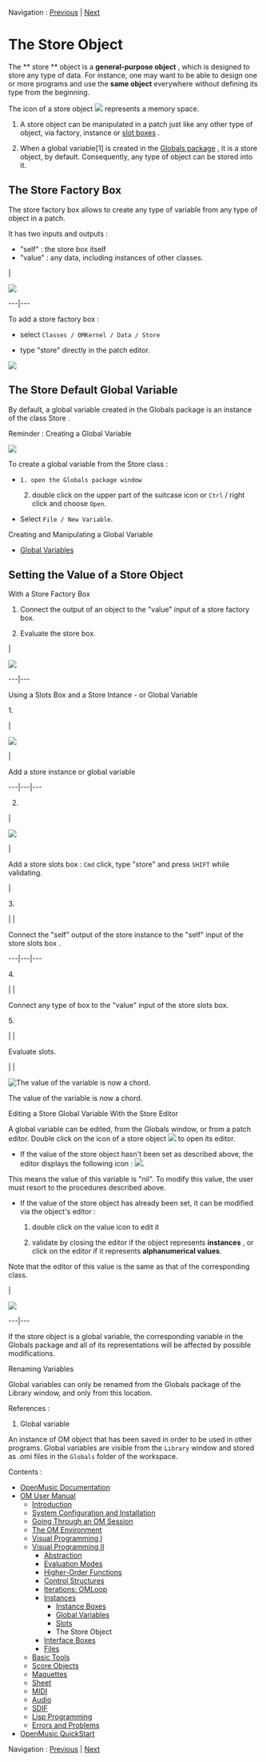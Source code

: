 
Navigation : [Previous](SlotsBox "page précédente\(Slots\)") |
[Next](InterfaceBoxes "Next\(Interface Boxes\)")

# The Store Object

The  ** store ** object is a **general-purpose object** , which is designed to
store any type of data. For instance, one may want to be able to design one or
more programs and use the **same object** everywhere without defining its type
from the beginning.

The icon of a store object ![](../res/store_icon.png) represents a memory
space.

  1. A store object can be manipulated in a patch just like any other type of object, via factory, instance or  [ slot boxes](SlotsBox) . 

  2. When a global variable[1] is created in the  [ Globals package](Packages) , it is a store object, by default. Consequently, any type of object can be stored into it. 

## The Store Factory Box

The store factory box allows to create any type of variable from any type of
object in a patch.

It has two inputs and outputs :

  * "self" : the store box itself
  * "value" : any data, including instances of other classes.

|

![](../res/storebox.png)  
  
---|---  
  
To add a store factory box :

  * select `Classes / OMKernel / Data / Store`

  * type "store" directly in the patch editor.

![](../res/addstore.png)

## The Store Default Global Variable

By default, a global variable created in the Globals package is an instance of
the class  Store .

Reminder : Creating a Global Variable

![](../res/new-global_2.png)

To create a global variable from the Store class :

  *     1. open the Globals package window 

    2. double click on the upper part of the suitcase icon or `Ctrl` / right click and choose `Open`.

  * Select `File / New Variable`.

Creating and Manipulating a Global Variable

  * [Global Variables](GlobalVariables)

## Setting the Value of a Store Object

With a Store Factory Box

  1. Connect the output of an object to the "value" input of a store factory box.

  2. Evaluate the store box.

|

![](../res/storefrompatch.png)  
  
---|---  
  
Using a Slots Box and a Store Intance - or Global Variable

1\.

|

![](../res/strobox_icon.png)

|

Add a  store instance or global variable  
  
---|---|---  
  
2.

|

![](../res/slotsstore_icon.png)

|

Add a store slots box : `Cmd` click, type "store" and press `SHIFT` while
validating.  
  
|

3\.

| |

Connect the "self" output of the  store instance  to the "self" input of the
store slots box .  
  
---|---|---  
  
4\.

| |

Connect any type of box to the "value" input of the store slots box.  
  
5\.

| |

Evaluate slots.  
  
| |  
  
![The value of the variable is now a chord.](../res/editorvar.png)

The value of the variable is now a chord.  
  
Editing a Store Global Variable With the Store Editor

A global variable can be edited, from the Globals window, or from a patch
editor. Double click on the icon of a store object ![](../res/store_icon.png)
to open its editor.

  * If the value of the store object hasn't been set as described above, the editor displays the following icon : ![](../res/iconnil_icon.png).

This means the value of this variable is "nil". To modify this value, the user
must resort to the procedures described above.

  * If the value of the store object has already been set, it can be modified via the object's editor : 

    1. double click on the value icon to edit it

    2. validate by closing the editor if the object represents **instances** , or click on the editor if it represents **alphanumerical values**. 

Note that the editor of this value is the same as that of the corresponding
class.

|

[![](../res/retourglobal_1.png)](../res/retourglobal.png "Cliquez pour
agrandir")  
  
---|---  
  
If the store object is a global variable, the corresponding variable in the
Globals package and all of its representations will be affected by possible
modifications.

Renaming Variables

Global variables can only be renamed from the Globals package of the Library
window, and only from this location.

References :

  1. Global variable

An instance of OM object that has been saved in order to be used in other
programs. Global variables are visible from the `Library` window and stored as
.omi files in the `Globals` folder of the workspace.

Contents :

  * [OpenMusic Documentation](OM-Documentation)
  * [OM User Manual](OM-User-Manual)
    * [Introduction](00-Contents)
    * [System Configuration and Installation](Installation)
    * [Going Through an OM Session](Goingthrough)
    * [The OM Environment](Environment)
    * [Visual Programming I](BasicVisualProgramming)
    * [Visual Programming II](AdvancedVisualProgramming)
      * [Abstraction](Abstraction)
      * [Evaluation Modes](EvalModes)
      * [Higher-Order Functions](HighOrder)
      * [Control Structures](Control)
      * [Iterations: OMLoop](OMLoop)
      * [Instances](Instances)
        * [Instance Boxes](InstanceBoxes)
        * [Global Variables](GlobalVariables)
        * [Slots](SlotsBox)
        * The Store Object
      * [Interface Boxes](InterfaceBoxes)
      * [Files](Files)
    * [Basic Tools](BasicObjects)
    * [Score Objects](ScoreObjects)
    * [Maquettes](Maquettes)
    * [Sheet](Sheet)
    * [MIDI](MIDI)
    * [Audio](Audio)
    * [SDIF](SDIF)
    * [Lisp Programming](Lisp)
    * [Errors and Problems](errors)
  * [OpenMusic QuickStart](QuickStart-Chapters)

Navigation : [Previous](SlotsBox "page précédente\(Slots\)") |
[Next](InterfaceBoxes "Next\(Interface Boxes\)")

